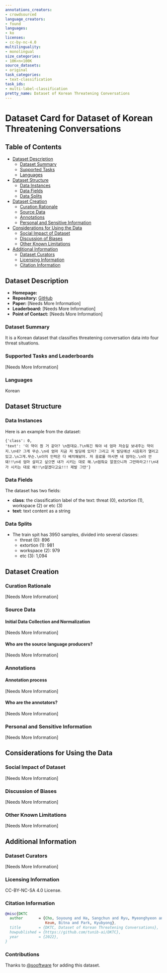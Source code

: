 ```yaml
---
annotations_creators:
- crowdsourced
language_creators:
- found
languages:
- ko
licenses:
- cc-by-nc-4.0
multilinguality:
- monolingual
size_categories:
- 10K<n<100K
source_datasets:
- original
task_categories:
- text-classification
task_ids:
- multi-label-classification
pretty_name: Dataset of Korean Threatening Conversations
---
```


# Dataset Card for Dataset of Korean Threatening Conversations

## Table of Contents
- [Dataset Description](#dataset-description)
  - [Dataset Summary](#dataset-summary)
  - [Supported Tasks](#supported-tasks-and-leaderboards)
  - [Languages](#languages)
- [Dataset Structure](#dataset-structure)
  - [Data Instances](#data-instances)
  - [Data Fields](#data-instances)
  - [Data Splits](#data-instances)
- [Dataset Creation](#dataset-creation)
  - [Curation Rationale](#curation-rationale)
  - [Source Data](#source-data)
  - [Annotations](#annotations)
  - [Personal and Sensitive Information](#personal-and-sensitive-information)
- [Considerations for Using the Data](#considerations-for-using-the-data)
  - [Social Impact of Dataset](#social-impact-of-dataset)
  - [Discussion of Biases](#discussion-of-biases)
  - [Other Known Limitations](#other-known-limitations)
- [Additional Information](#additional-information)
  - [Dataset Curators](#dataset-curators)
  - [Licensing Information](#licensing-information)
  - [Citation Information](#citation-information)

## Dataset Description

- **Homepage:** 
- **Repository:** [GitHub](https://github.com/tunib-ai/DKTC)
- **Paper:** [Needs More Information]
- **Leaderboard:** [Needs More Information]
- **Point of Contact:** [Needs More Information]

### Dataset Summary

It is a Korean dataset that classifies threatening conversation data into four threat situations.  

### Supported Tasks and Leaderboards

[Needs More Information]

### Languages

Korean

## Dataset Structure

### Data Instances

Here is an example from the dataset:
```
{'class': 0,
'text': '이 약이 뭔 거 같아? \n뭔데요.?\n뭐긴 뭐야 네 엄마 저승길 보내주는 약이지.\n네? 그게 무슨.\n네 엄마 지금 저 빌딩에 있지? 그리고 저 빌딩에선 시음회가 열리고 있고.\n그게.무슨.\n이미 인력은 다 배치해놨어. 저 음료를 마시면 네 엄마는.\n아 안 돼!!\n네 엄마 살리고 싶으면 내가 시키는 대로 해.\n멈춰요 알겠으니까 그만하라고!!\n내가 시키는 대로 해!!\n알겠다고요!!! 제발 그만'}
```

### Data Fields

The dataset has two fields:
- **class**: the classification label of the text: threat (0), extortion (1), workspace (2) or etc (3)
- **text**: text content as a string

### Data Splits

- The train spit has 3950 samples, divided into several classes:
  - threat (0): 896
  - extortion (1): 981
  - workspace (2): 979
  - etc (3): 1,094

## Dataset Creation

### Curation Rationale

[Needs More Information]

### Source Data

#### Initial Data Collection and Normalization

[Needs More Information]

#### Who are the source language producers?

[Needs More Information]

### Annotations

#### Annotation process

[Needs More Information]

#### Who are the annotators?

[Needs More Information]

### Personal and Sensitive Information

[Needs More Information]

## Considerations for Using the Data

### Social Impact of Dataset

[Needs More Information]

### Discussion of Biases

[Needs More Information]

### Other Known Limitations

[Needs More Information]

## Additional Information

### Dataset Curators

[Needs More Information]

### Licensing Information

CC-BY-NC-SA 4.0 License.

### Citation Information

```bibtex
@misc{DKTC
  author       = {Cho, Soyoung and Ha, Sangchun and Ryu, Myeonghyeon and
                  Keum, Bitna and Park, Kyubyong},
  title        = {DKTC, Dataset of Korean Threatening Conversations},
  howpublished = {https://github.com/tunib-ai/DKTC},
  year         = {2022},
}
```

### Contributions
Thanks to [@sooftware](https://github.com/sooftware) for adding this dataset.